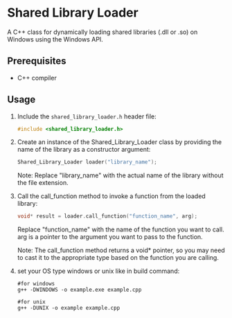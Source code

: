 # Shared Library Loader

A C++ class for dynamically loading shared libraries (.dll or .so) on Windows using the Windows API.

## Prerequisites

- C++ compiler

## Usage

1. Include the `shared_library_loader.h` header file:

   ```cpp
   #include <shared_library_loader.h>
   ```

2. Create an instance of the Shared_Library_Loader class by providing the name of the library as a constructor argument:

   ```cpp
   Shared_Library_Loader loader("library_name");
   ```

   Note: Replace "library_name" with the actual name of the library without the file extension.

3. Call the call_function method to invoke a function from the loaded library:
   ```cpp
   void* result = loader.call_function("function_name", arg);
   ```

   Replace "function_name" with the name of the function you want to call.
   arg is a pointer to the argument you want to pass to the function.

   Note: The call_function method returns a void* pointer, so you may need to cast it to the appropriate type based on the function you are calling.

4. set your OS type windows or unix like in build command:
    ```g++
    #for windows
    g++ -DWINDOWS -o example.exe example.cpp

    #for unix
    g++ -DUNIX -o example example.cpp
    ```